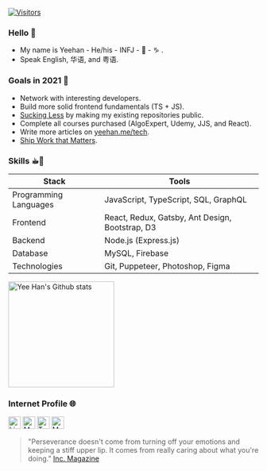 <a href=""><img alt="Visitors" src="https://visitor-badge.glitch.me/badge?page_id=cyeehan.7d1947dbe)"></a>
### Hello 👋

- My name is Yeehan - He/his - INFJ - 🐐 - ♑️ .
- Speak English, 华语, and 粤语.

### Goals in 2021 🎯

- Network with interesting developers.
- Build more solid frontend fundamentals (TS + JS).
- [Sucking Less](https://blog.codinghorror.com/sucking-less-every-year/) by making my existing repositories public.
- Complete all courses purchased (AlgoExpert, Udemy, JJS, and React).
- Write more articles on [yeehan.me/tech](https://www.yeehan.me/tech).
- [Ship Work that Matters](https://basecamp.com/shapeup).
### Skills ☕︎🥞

<div>
  <table>
    <thead>
      <tr><th> Stack <th> Tools
    </thead>
    <tbody>
      <tr> <td> Programming Languages <td> JavaScript, TypeScript, SQL, GraphQL
      <tr> <td> Frontend <td> React, Redux, Gatsby, Ant Design, Bootstrap, D3
      <tr> <td> Backend <td> Node.js (Express.js)
      <tr> <td> Database <td> MySQL, Firebase
      <tr> <td> Technologies <td> Git, Puppeteer, Photoshop, Figma
  </table>
</div>

<div>
  <a href="https://github.com/cyeehan/cyeehan">
    <img src="https://my-stats-dxc5zyis5.vercel.app/api?username=cyeehan&show_icons=true&theme=default&hide_border=true&icon_color=DB4437&title_color=663399&count_private=true&include_all_commits=true&hide=issues" alt="Yee Han's Github stats" height="213" />
  </a>
</div>

### Internet Profile 🌐

<!-- 1. LinkedIn -->
<!-- 2. Hashnode -->
<!-- 3. Dev.to -->
<!-- 4. Twitter -->
<!-- 5. More -->
<a href="https://www.linkedin.com/in/cyeehan/"><img alt="LinkedIn" src="https://img.shields.io/badge/-LinkedIn-0A66C2?&style=flat-square&&logo=linkedin&logoColor=white" height="25" /></a>
<a href="https://www.yeehan.me/tech"><img alt="My Tech Blog" src="https://img.shields.io/badge/-Blog-663399?&style=flat-square&&logo=gatsby&logoColor=white" height="25" /></a>
<a href="https://twitter.com/cyeehannn"><img alt="Twitter" src="https://img.shields.io/badge/-Twitter-1DA1F2?&style=flat-square&&logo=twitter&logoColor=white" height="25" /></a>
<a href="https://www.google.com/search?q=yee+han+chung"><img alt="More" src="https://img.shields.io/badge/-More-DB4437?&style=flat-square&&logo=google&logoColor=white" height="25" /></a>

> "Perseverance doesn't come from turning off your emotions and keeping a stiff upper lip. It comes from really caring about what you're doing." [Inc. Magazine](https://www.inc.com/jessica-stillman/leadership-tips-stress-burnout-health-care.html)

<!-- Buy me a coffee -->
<!-- *Your support matters* <br/>
<a href="https://www.buymeacoffee.com/cyeehan"><img alt="Buy Me a Coffee" src="https://img.shields.io/badge/-Buy%20Me%20A%20Coffee-ffdd00?&style=flat-square&&logo=buy%20me%20a%20coffee&logoColor=black" height="25" /></a> -->
